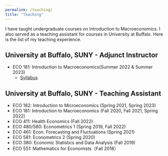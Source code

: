 ```yaml
---
permalink: /teaching/
title: "Teaching"
---
```


 I have taught undergraduate courses on Introduction to Macroeconomics. I also served as a teaching assistant for courses in University at Buffalo. Here is the list of my teaching experience. 


## University at Buffalo, SUNY - Adjunct Instructor
- ECO 181: Introduction to Macroeconomics(Summer 2022 & Summer 2023)
    - [Syllabus](/files/pdf/teaching/SyllabusECO181S22.pdf)

## University at Buffalo, SUNY - Teaching Assistant
- ECO 182: Introduction to Microeconomics (Spring 2021, Spring 2023)
- ECO 181: Introduction to Macroeconomics (Fall 2020, Fall 2021, Spring 2022)
- ECO 411: Health Economics (Fall 2022)
- ECO 480/580: Econometrics 1 (Spring 2019, Fall 2022)
- ECO 461: Econ. Forecasting and Fluctuations  (Spring 2021)
- ECO 581: Econometrics 2 (Spring 2020)
- ECO 380: Economic Statistics and Data Analysis (Fall 2019)
- ECO 551: Mathematics for Economists（Fall 2018）